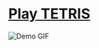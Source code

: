 # [Play TETRIS](//ytiurin.github.io/tetris)

![Demo GIF](https://cdn.rawgit.com/ytiurin/tetris/master/public/demo.gif)
